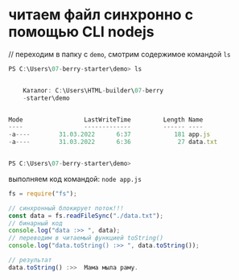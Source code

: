 # читаем файл синхронно с помощью CLI nodejs

// переходим в папку с `demo`, смотрим содержимое командой `ls`

```javascript
PS C:\Users\07-berry-starter\demo> ls


    Каталог: C:\Users\HTML-builder\07-berry
    -starter\demo


Mode                 LastWriteTime         Length Name
----                 -------------         ------ ----
-a----        31.03.2022      6:37            181 app.js
-a----        31.03.2022      6:36             27 data.txt


PS C:\Users\07-berry-starter\demo>
```

выполняем код командой: `node app.js`

```javascript
fs = require("fs");

// синхронный блокирует поток!!!
const data = fs.readFileSync("./data.txt");
// бинарный код
console.log("data :>> ", data);
// переводим в читаемый функцией toString()
console.log("data.toString() :>> ", data.toString());

// результат
data.toString() :>>  Мама мыла раму.
```
